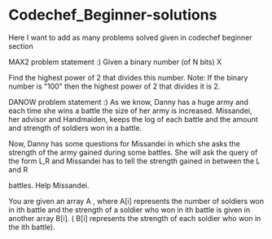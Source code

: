 # Codechef_Beginner-solutions
Here I want to add as many problems solved given in codechef beginner section

MAX2 problem statement :)
    Given a binary number (of N bits) X

   Find the highest power of 2 that divides this number.
    Note: If the binary number is "100" then the highest power of 2 that divides it is 2.

DANOW problem statement :)
    As we know, Danny has a huge army and each time she wins a battle the size of      her army is increased. Missandei, her advisor and Handmaiden, keeps the log of each battle and the amount and strength of soldiers won in a battle.

Now, Danny has some questions for Missandei in which she asks the strength of the army gained during some battles. She will ask the query of the form L,R
and Missandei has to tell the strength gained in between the L and R

battles. Help Missandei.

You are given an array A
, where A[i] represents the number of soldiers won in ith battle and the strength of a soldier who won in ith battle is given in another array B[i]. ( B[i] represents the strength of each soldier who won in the ith battle). 

